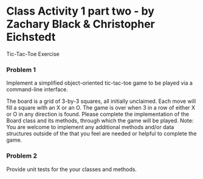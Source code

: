 # Class Activity 1 part two - by Zachary Black & Christopher Eichstedt

Tic-Tac-Toe Exercise

### Problem 1
Implement a simplified object-oriented tic-tac-toe game to be played via a command-line interface.

The board is a grid of 3-by-3 squares, all initially unclaimed. Each move will fill a square with an X or an O.
The game is over when 3 in a row of either X or O in any direction is found.
Please complete the implementation of the Board class and its methods, through which the game will be played.
    Note: You are welcome to implement any additional methods and/or data structures outside of the that you feel are needed or helpful to complete the game.

### Problem 2
Provide unit tests for the your classes and methods.
